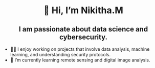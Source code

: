 
 <h1 align="center">👋 Hi, I’m Nikitha.M  </h1>
 <h2 align="center">I am passionate about data science and cybersecurity.</h2>
 
- 👨‍💻 I enjoy working on projects that involve data analysis, machine learning, and understanding security protocols.
- 🌱 I’m currently learning remote sensing and digital image analysis.


<!---
Nikitha200203/Nikitha200203 is a ✨ special ✨ repository because its `README.md` (this file) appears on your GitHub profile.
You can click the Preview link to take a look at your changes.
--->
